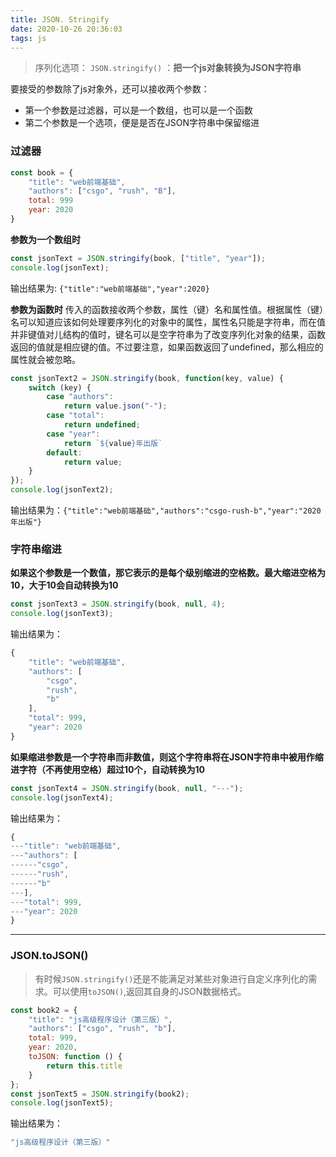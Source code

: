 ```yaml
---
title: JSON. Stringify
date: 2020-10-26 20:36:03
tags: js
---
```


> 序列化选项： `JSON.stringify()` ：**把一个js对象转换为JSON字符串**

要接受的参数除了js对象外，还可以接收两个参数：

* 第一个参数是过滤器，可以是一个数组，也可以是一个函数
* 第二个参数是一个选项，便是是否在JSON字符串中保留缩进

### 过滤器

``` js
const book = {
    "title": "web前端基础",
    "authors": ["csgo", "rush", "B"],
    total: 999
    year: 2020
}
```

**参数为一个数组时**

``` js
const jsonText = JSON.stringify(book, ["title", "year"]);
console.log(jsonText);
```

输出结果为: `{"title":"web前端基础","year":2020}`

**参数为函数时**
传入的函数接收两个参数，属性（键）名和属性值。根据属性（键）名可以知道应该如何处理要序列化的对象中的属性，属性名只能是字符串，而在值并非键值对儿结构的值时，键名可以是空字符串为了改变序列化对象的结果，函数返回的值就是相应键的值。不过要注意，如果函数返回了undefined，那么相应的属性就会被忽略。

```js
const jsonText2 = JSON.stringify(book, function(key, value) {
    switch (key) {
        case "authors":
            return value.json("-");
        case "total":
            return undefined;
        case "year":
            return `${value}年出版`
        default:
            return value;
    }
});
console.log(jsonText2);
```
输出结果为：`{"title":"web前端基础","authors":"csgo-rush-b","year":"2020年出版"}`

### 字符串缩进

**如果这个参数是一个数值，那它表示的是每个级别缩进的空格数。最大缩进空格为10，大于10会自动转换为10**

```js
const jsonText3 = JSON.stringify(book, null, 4);
console.log(jsonText3);
```
输出结果为：
```js
{
    "title": "web前端基础",
    "authors": [
        "csgo",
        "rush",
        "b"
    ],
    "total": 999,
    "year": 2020
}
```

**如果缩进参数是一个字符串而非数值，则这个字符串将在JSON字符串中被用作缩进字符（不再使用空格）超过10个，自动转换为10**
```js
const jsonText4 = JSON.stringify(book, null, "---");
console.log(jsonText4);
```
输出结果为：
```js
{
---"title": "web前端基础",
---"authors": [
------"csgo",
------"rush",
------"b"
---],
---"total": 999,
---"year": 2020
}
```

------------------
### JSON.toJSON()
>有时候`JSON.stringify()`还是不能满足对某些对象进行自定义序列化的需求。可以使用`toJSON()`,返回其自身的JSON数据格式。
```js
const book2 = {
    "title": "js高级程序设计（第三版）",
    "authors": ["csgo", "rush", "b"],
    total: 999,
    year: 2020,
    toJSON: function () {
        return this.title
    }
};
const jsonText5 = JSON.stringify(book2);
console.log(jsonText5);
```
输出结果为：
```js
"js高级程序设计（第三版）"
```